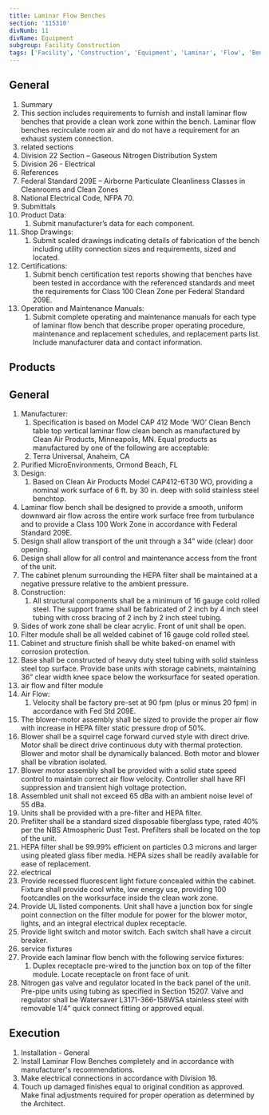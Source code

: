 ```yaml
---
title: Laminar Flow Benches
section: '115310'
divNumb: 11
divName: Equipment
subgroup: Facility Construction
tags: ['Facility', 'Construction', 'Equipment', 'Laminar', 'Flow', 'Benches']
---
```



## General

   1. Summary
   1. This section includes requirements to furnish and install laminar flow benches that provide a clean work zone within the bench. Laminar flow benches recirculate room air and do not have a requirement for an exhaust system connection.
   1. related sections
   1. Division 22 Section – Gaseous Nitrogen Distribution System
   1. Division 26 - Electrical
   1. References
   1. Federal Standard 209E – Airborne Particulate Cleanliness Classes in Cleanrooms and Clean Zones
   1. National Electrical Code, NFPA 70.
   1. Submittals
   1. Product Data:
      1. Submit manufacturer’s data for each component.
   1. Shop Drawings:
      1. Submit scaled drawings indicating details of fabrication of the bench including utility connection sizes and requirements, sized and located.
   1. Certifications:
      1. Submit bench certification test reports showing that benches have been tested in accordance with the referenced standards and meet the requirements for Class 100 Clean Zone per Federal Standard 209E.
   1. Operation and Maintenance Manuals:
      1. Submit complete operating and maintenance manuals for each type of laminar flow bench that describe proper operating procedure, maintenance and replacement schedules, and replacement parts list. Include manufacturer data and contact information.
   
## Products


## General

   1. Manufacturer:
      1. Specification is based on Model CAP 412 Mode ‘WO’ Clean Bench table top vertical laminar flow clean bench as manufactured by Clean Air Products, Minneapolis, MN. Equal products as manufactured by one of the following are acceptable:
      1. Terra Universal, Anaheim, CA
   1. Purified MicroEnvironments, Ormond Beach, FL
   1. Design:
      1. Based on Clean Air Products Model CAP412-6T30 WO, providing a nominal work surface of 6 ft. by 30 in. deep with solid stainless steel benchtop.
   1. Laminar flow bench shall be designed to provide a smooth, uniform downward air flow across the entire work surface free from turbulance and to provide a Class 100 Work Zone in accordance with Federal Standard 209E.
   1. Design shall allow transport of the unit through a 34” wide (clear) door opening.
   1. Design shall allow for all control and maintenance access from the front of the unit.
   1. The cabinet plenum surrounding the HEPA filter shall be maintained at a negative pressure relative to the ambient pressure.
   1. Construction:
      1. All structural components shall be a minimum of 16 gauge cold rolled steel. The support frame shall be fabricated of 2 inch by 4 inch steel tubing with cross bracing of 2 inch by 2 inch steel tubing.
   1. Sides of work zone shall be clear acrylic. Front of unit shall be open.
   1. Filter module shall be all welded cabinet of 16 gauge cold rolled steel.
   1. Cabinet and structure finish shall be white baked-on enamel with corrosion protection.
   1. Base shall be constructed of heavy duty steel tubing with solid stainless steel top surface. Provide base units with storage cabinets, maintaining 36” clear width knee space below the worksurface for seated operation.
   1. air flow and filter module
   1. Air Flow:
      1. Velocity shall be factory pre-set at 90 fpm (plus or minus 20 fpm) in accordance with Fed Std 209E.
   1. The blower-motor assembly shall be sized to provide the proper air flow with increase in HEPA filter static pressure drop of 50%.
   1. Blower shall be a squirrel cage forward curved style with direct drive. Motor shall be direct drive continuous duty with thermal protection. Blower and motor shall be dynamically balanced. Both motor and blower shall be vibration isolated.
   1. Blower motor assembly shall be provided with a solid state speed control to maintain correct air flow velocity. Controller shall have RFI suppression and transient high voltage protection.
   1. Assembled unit shall not exceed 65 dBa with an ambient noise level of 55 dBa.
   1. Units shall be provided with a pre-filter and HEPA filter.
   1. Prefilter shall be a standard sized disposable fiberglass type, rated 40% per the NBS Atmospheric Dust Test. Prefilters shall be located on the top of the unit.
   1. HEPA filter shall be 99.99% efficient on particles 0.3 microns and larger using pleated glass fiber media. HEPA sizes shall be readily available for ease of replacement.
   1. electrical
   1. Provide recessed fluorescent light fixture concealed within the cabinet. Fixture shall provide cool white, low energy use, providing 100 footcandles on the worksurface inside the clean work zone.
   1. Provide UL listed components. Unit shall have a junction box for single point connection on the filter module for power for the blower motor, lights, and an integral electrical duplex receptacle.
   1. Provide light switch and motor switch. Each switch shall have a circuit breaker.
   1. service fixtures
   1. Provide each laminar flow bench with the following service fixtures:
      1. Duplex receptacle pre-wired to the junction box on top of the filter module. Locate receptacle on front face of unit.
   1. Nitrogen gas valve and regulator located in the back panel of the unit. Pre-pipe units using tubing as specified in Section 15207. Valve and regulator shall be Watersaver L3171-366-158WSA stainless steel with removable 1/4” quick connect fitting or approved equal.

## Execution

   1. Installation - General
   1. Install Laminar Flow Benches completely and in accordance with manufacturer's recommendations.
   1. Make electrical connections in accordance with Division 16.
   1. Touch up damaged finishes equal to original condition as approved. Make final adjustments required for proper operation as determined by the Architect.

